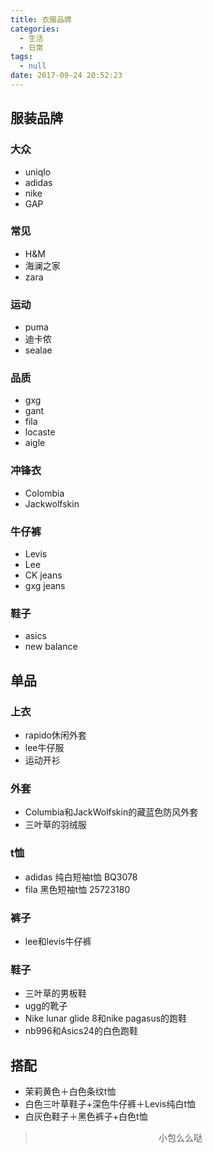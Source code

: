 ```yaml
---
title: 衣服品牌
categories:
  - 生活
  - 日常
tags:
  - null
date: 2017-09-24 20:52:23
---
```


## 服装品牌

### 大众
- uniqlo
- adidas
- nike
- GAP

### 常见
- H&M
- 海澜之家
- zara

### 运动
- puma
- 迪卡侬
- sealae

### 品质
- gxg
- gant
- fila
- locaste
- aigle

### 冲锋衣
- Colombia
- Jackwolfskin

### 牛仔裤
- Levis
- Lee
- CK jeans
- gxg jeans

### 鞋子
- asics
- new balance

## 单品

### 上衣
- rapido休闲外套
- lee牛仔服
- 运动开衫

### 外套
- Columbia和JackWolfskin的藏蓝色防风外套
- 三叶草的羽绒服

### t恤
- adidas 纯白短袖t恤 BQ3078
- fila 黑色短袖t恤 25723180

### 裤子
- lee和levis牛仔裤

### 鞋子
- 三叶草的男板鞋
- ugg的靴子
- Nike lunar glide 8和nike pagasus的跑鞋
- nb996和Asics24的白色跑鞋

## 搭配
- 茉莉黄色＋白色条纹t恤
- 白色三叶草鞋子+深色牛仔裤＋Levis纯白t恤
- 白灰色鞋子＋黑色裤子+白色t恤

><div align=center>小包么么哒</div>